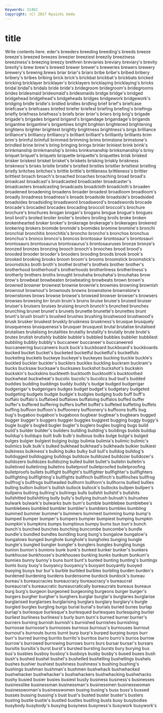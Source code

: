 ```yaml
---
Keywords: 21462 
Copyright: (C) 2017 Ryuichi Ueda
---
```


# title

Write contents here.
eder's breeders breeding
breeding's breeds breeze breeze's breezed breezes breezier breeziest breezily breeziness
breeziness's breezing breezy brethren breviaries breviary breviary's brevity brevity's brew
brew's brewed brewer brewer's breweries brewers brewery brewery's brewing brews
briar briar's briars bribe bribe's bribed bribery bribery's bribes bribing
brick brick's brickbat brickbat's brickbats bricked bricking bricklayer bricklayer's bricklayers
bricklaying bricklaying's bricks bridal bridal's bridals bride bride's bridegroom bridegroom's
bridegrooms brides bridesmaid bridesmaid's bridesmaids bridge bridge's bridged bridgehead bridgehead's
bridgeheads bridges bridgework bridgework's bridging bridle bridle's bridled bridles bridling
brief brief's briefcase briefcase's briefcases briefed briefer briefest briefing briefing's
briefings briefly briefness briefness's briefs brier brier's briers brig brig's
brigade brigade's brigades brigand brigand's brigandage brigandage's brigands brigantine brigantine's
brigantines bright brighten brightened brightening brightens brighter brightest brightly brightness
brightness's brigs brilliance brilliance's brilliancy brilliancy's brilliant brilliant's brilliantly brilliants
brim brim's brimful brimfull brimmed brimming brims brimstone brimstone's brindled
brine brine's bring bringing brings brinier briniest brink brink's brinkmanship
brinkmanship's brinks brinksmanship brinksmanship's briny briquet briquet's briquets briquette briquette's
briquettes brisk brisked brisker briskest brisket brisket's briskets brisking briskly
briskness briskness's brisks bristle bristle's bristled bristles bristlier bristliest bristling
bristly britches britches's brittle brittle's brittleness brittleness's brittler brittlest broach
broach's broached broaches broaching broad broad's broadcast broadcast's broadcasted broadcaster
broadcaster's broadcasters broadcasting broadcasts broadcloth broadcloth's broaden broadened broadening broadens
broader broadest broadloom broadloom's broadly broadness broadness's broads broadside broadside's
broadsided broadsides broadsiding broadsword broadsword's broadswords brocade brocade's brocaded brocades
brocading broccoli broccoli's brochure brochure's brochures brogan brogan's brogans brogue
brogue's brogues broil broil's broiled broiler broiler's broilers broiling broils
broke broken brokenhearted broker broker's brokerage brokerage's brokerages brokered brokering
brokers bromide bromide's bromides bromine bromine's bronchi bronchial bronchitis bronchitis's
broncho broncho's bronchos bronchus bronchus's bronco bronco's broncos brontosaur brontosaur's
brontosauri brontosaurs brontosaurus brontosaurus's brontosauruses bronze bronze's bronzed bronzes bronzing
brooch brooch's brooches brood brood's brooded brooder brooder's brooders brooding
broods brook brook's brooked brooking brooks broom broom's brooms broomstick
broomstick's broomsticks broth broth's brothel brothel's brothels brother brother's brotherhood
brotherhood's brotherhoods brotherliness brotherliness's brotherly brothers broths brought brouhaha brouhaha's
brouhahas brow brow's browbeat browbeaten browbeating browbeats brown brown's browned
browner brownest brownie brownie's brownies browning brownish brownout brownout's brownouts
browns brownstone brownstone's brownstones brows browse browse's browsed browser browser's
browsers browses browsing brr bruin bruin's bruins bruise bruise's bruised
bruiser bruiser's bruisers bruises bruising brunch brunch's brunched brunches brunching
brunet brunet's brunets brunette brunette's brunettes brunt brunt's brush brush's
brushed brushes brushing brushwood brushwood's brusk brusker bruskest bruskly bruskness
bruskness's brusque brusquely brusqueness brusqueness's brusquer brusquest brutal brutalise brutalised
brutalises brutalising brutalities brutality brutality's brutally brute brute's brutes brutish
brutishly bubble bubble's bubbled bubbles bubblier bubbliest bubbling bubbly bubbly's
buccaneer buccaneer's buccaneered buccaneering buccaneers buck buck's buckboard buckboard's buckboards
bucked bucket bucket's bucketed bucketful bucketful's bucketfuls bucketing buckets buckeye
buckeye's buckeyes bucking buckle buckle's buckled buckler buckler's bucklers buckles
buckling buckram buckram's bucks bucksaw bucksaw's bucksaws buckshot buckshot's buckskin
buckskin's buckskins buckteeth bucktooth bucktooth's bucktoothed buckwheat buckwheat's bucolic bucolic's
bucolics bud bud's budded buddies budding buddings buddy buddy's budge
budged budgerigar budgerigar's budgerigars budges budget budget's budgetary budgeted budgeting
budgets budgie budgie's budgies budging buds buff buff's buffalo buffalo's
buffaloed buffaloes buffaloing buffalos buffed buffer buffer's buffered buffering buffers
buffet buffet's buffeted buffeting buffets buffing buffoon buffoon's buffoonery buffoonery's
buffoons buffs bug bug's bugaboo bugaboo's bugaboos bugbear bugbear's bugbears
bugged bugger bugger's buggers buggier buggies buggiest bugging buggy buggy's
bugle bugle's bugled bugler bugler's buglers bugles bugling bugs build
build's builder builder's builders building building's buildings builds buildup buildup's
buildups built bulb bulb's bulbous bulbs bulge bulge's bulged bulges
bulgier bulgiest bulging bulgy bulimia bulimia's bulimic bulimic's bulimics bulk
bulk's bulked bulkhead bulkhead's bulkheads bulkier bulkiest bulkiness bulkiness's bulking
bulks bulky bull bull's bulldog bulldog's bulldogged bulldogging bulldogs bulldoze
bulldozed bulldozer bulldozer's bulldozers bulldozes bulldozing bulled bullet bullet's bulletin
bulletin's bulletined bulletining bulletins bulletproof bulletproofed bulletproofing bulletproofs bullets bullfight
bullfight's bullfighter bullfighter's bullfighters bullfighting bullfighting's bullfights bullfinch bullfinch's bullfinches
bullfrog bullfrog's bullfrogs bullheaded bullhorn bullhorn's bullhorns bullied bullies bulling
bullion bullion's bullish bullock bullock's bullocks bullpen bullpen's bullpens bullring
bullring's bullrings bulls bullshit bullshit's bullshits bullshitted bullshitting bully bully's
bullying bulrush bulrush's bulrushes bulwark bulwark's bulwarks bum bum's bumble
bumblebee bumblebee's bumblebees bumbled bumbler bumbler's bumblers bumbles bumbling bummed
bummer bummer's bummers bummest bumming bump bump's bumped bumper bumper's
bumpers bumpier bumpiest bumping bumpkin bumpkin's bumpkins bumps bumptious bumpy
bums bun bun's bunch bunch's bunched bunches bunching buncombe buncombe's
bundle bundle's bundled bundles bundling bung bung's bungalow bungalow's bungalows
bunged bunghole bunghole's bungholes bunging bungle bungle's bungled bungler bungler's
bunglers bungles bungling bungs bunion bunion's bunions bunk bunk's bunked
bunker bunker's bunkers bunkhouse bunkhouse's bunkhouses bunking bunks bunkum bunkum's
bunnies bunny bunny's buns bunt bunt's bunted bunting bunting's buntings
bunts buoy buoy's buoyancy buoyancy's buoyant buoyantly buoyed buoying buoys
bur bur's burble burbled burbles burbling burden burden's burdened burdening
burdens burdensome burdock burdock's bureau bureau's bureaucracies bureaucracy bureaucracy's bureaucrat
bureaucrat's bureaucratic bureaucratically bureaucrats bureaus bureaux burg burg's burgeon burgeoned
burgeoning burgeons burger burger's burgers burgher burgher's burghers burglar burglar's
burglaries burglarise burglarised burglarises burglarising burglars burglary burglary's burgle burgled
burgles burgling burgs burial burial's burials buried buries burlap burlap's
burlesque burlesque's burlesqued burlesques burlesquing burlier burliest burliness burliness's burly
burn burn's burned burner burner's burners burning burnish burnish's burnished
burnishes burnishing burnoose burnoose's burnooses burnous burnous's burnouses burnout burnout's
burnouts burns burnt burp burp's burped burping burps burr burr's
burred burring burrito burrito's burritos burro burro's burros burrow burrow's
burrowed burrowing burrows burrs burs bursar bursar's bursars bursitis bursitis's
burst burst's bursted bursting bursts bury burying bus bus's busbies
busboy busboy's busboys busby busby's bused buses bush bush's bushed
bushel bushel's bushelled bushelling bushellings bushels bushes bushier bushiest bushiness
bushiness's bushing bushing's bushings bushman bushman's bushmen bushwhack bushwhacked bushwhacker
bushwhacker's bushwhackers bushwhacking bushwhacks bushy busied busier busies busiest busily
business business's businesses businesslike businessman businessman's businessmen businesswoman businesswoman's businesswomen
busing busing's buss buss's bussed busses bussing bussing's bust bust's
busted buster buster's busters busting bustle bustle's bustled bustles bustling
busts busy busybodies busybody busybody's busying busyness busyness's busywork busywork's
